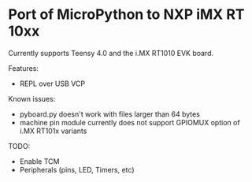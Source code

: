 Port of MicroPython to NXP iMX RT 10xx
======================================

Currently supports Teensy 4.0 and the i.MX RT1010 EVK board.

Features:
  - REPL over USB VCP

Known issues:
  - pyboard.py doesn't work with files larger than 64 bytes
  - machine pin module currently does not support GPIOMUX option of 
    i.MX RT101x variants

TODO:
  - Enable TCM
  - Peripherals (pins, LED, Timers, etc)

